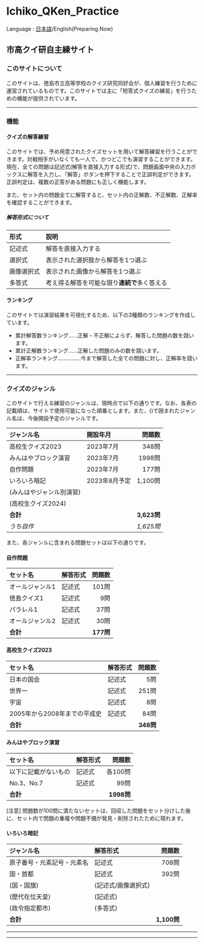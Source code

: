 # Ichiko_QKen_Practice

Language : [日本語](#市高クイ研自主練サイト)/English(Preparing Now)

## 市高クイ研自主練サイト

### このサイトについて

このサイトは、徳島市立高等学校のクイズ研究同好会が、個人練習を行うために運営されているものです。このサイトでは主に「短答式クイズの練習」を行うための機能が提供されています。

---

### 機能

#### クイズの解答練習

このサイトでは、予め用意されたクイズセットを用いて解答練習を行うことができます。対戦相手がいなくても一人で、かつどこでも演習することができます。現在、全ての問題は記述式(解答を直接入力する形式)で、問題画面中央の入力ボックスに解答を入力し、「解答」ボタンを押下することで正誤判定ができます。正誤判定は、複数の正答がある問題にも正しく機能します。

また、セット内の問題全てに解答すると、セット内の正解数、不正解数、正解率を確認することができます。

##### 解答形式について

|形式|説明|
|:--|:--|
|記述式|解答を直接入力する|
|選択式|表示された選択肢から解答を1つ選ぶ|
|画像選択式|表示された画像から解答を1つ選ぶ|
|多答式|考え得る解答を可能な限り**連続で**多く答える|

#### ランキング

このサイトでは演習結果を可視化するため、以下の3種類のランキングを作成しています。

- 累計解答数ランキング……正解・不正解によらず、解答した問題の数を競います。
- 累計正解数ランキング……正解した問題のみの数を競います。
- 正解率ランキング……………今まで解答した全ての問題に対し、正解率を競います。

---

### クイズのジャンル

このサイトで行える練習のジャンルは、現時点で以下の通りです。なお、各表の記載順は、サイトで使用可能になった順番とします。また、()で囲まれたジャンル名は、今後開設予定のジャンルです。

|ジャンル名|開設年月|問題数|
|:--|:--|--:|
|高校生クイズ2023|2023年7月|348問|
|みんはやブロック演習|2023年7月|1998問|
|自作問題|2023年7月|177問|
|いろいろ暗記|2023年8月予定|1,100問|
|(みんはやジャンル別演習)|||
|(高校生クイズ2024)|||
|**合計**||**3,623問**|
|*うち自作*||*1,625問*|

また、各ジャンルに含まれる問題セットは以下の通りです。

#### 自作問題

|セット名|解答形式|問題数|
|:--|:--|--:|
|オールジャンル1|記述式|101問|
|徳島クイズ1|記述式|9問|
|パラレル1|記述式|37問|
|オールジャンル2|記述式|30問|
|**合計**||**177問**|

#### 高校生クイズ2023

|セット名|解答形式|問題数|
|:--|:--|--:|
|日本の国会|記述式|5問|
|世界一|記述式|251問|
|宇宙|記述式|8問|
|2005年から2008年までの平成史|記述式|84問|
|**合計**||**348問**|

#### みんはやブロック演習

|セット名|解答形式|問題数|
|:--|:--|--:|
|以下に記載がないもの|記述式|各100問|
|No.3、No.7|記述式|99問|
|**合計**||**1998問**|

[注意] 問題数が100問に満たないセットは、回収した問題をセット分けした後に、セット内で問題の重複や問題不備が発見・削除されたために現れます。

#### いろいろ暗記

|ジャンル名|解答形式|問題数|
|:--|:--|--:|
|原子番号・元素記号・元素名|記述式|708問|
|国・首都|記述式|392問|
|(国・国旗)|(記述式/画像選択式)||
|(歴代在位天皇)|(記述式)||
|(政令指定都市)|(多答式)||
|**合計**||**1,100問**|

---
---
